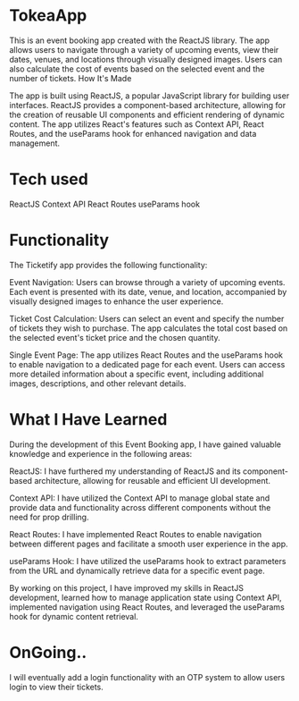 # TokeaApp

This is an event booking app created with the ReactJS library. The app allows users to navigate through a variety of upcoming events, view their dates, venues, and locations through visually designed images. Users can also calculate the cost of events based on the selected event and the number of tickets.
How It's Made

The app is built using ReactJS, a popular JavaScript library for building user interfaces. ReactJS provides a component-based architecture, allowing for the creation of reusable UI components and efficient rendering of dynamic content. The app utilizes React's features such as Context API, React Routes, and the useParams hook for enhanced navigation and data management.

# Tech used

ReactJS
Context API
React Routes
useParams hook

# Functionality

The Ticketify app provides the following functionality:

Event Navigation: Users can browse through a variety of upcoming events. Each event is presented with its date, venue, and location, accompanied by visually designed images to enhance the user experience.

Ticket Cost Calculation: Users can select an event and specify the number of tickets they wish to purchase. The app calculates the total cost based on the selected event's ticket price and the chosen quantity.

Single Event Page: The app utilizes React Routes and the useParams hook to enable navigation to a dedicated page for each event. Users can access more detailed information about a specific event, including additional images, descriptions, and other relevant details.

# What I Have Learned

During the development of this Event Booking app, I have gained valuable knowledge and experience in the following areas:

ReactJS: I have furthered my understanding of ReactJS and its component-based architecture, allowing for reusable and efficient UI development.

Context API: I have utilized the Context API to manage global state and provide data and functionality across different components without the need for prop drilling.

React Routes: I have implemented React Routes to enable navigation between different pages and facilitate a smooth user experience in the app.

useParams Hook: I have utilized the useParams hook to extract parameters from the URL and dynamically retrieve data for a specific event page.

By working on this project, I have improved my skills in ReactJS development, learned how to manage application state using Context API, implemented navigation using React Routes, and leveraged the useParams hook for dynamic content retrieval.

# OnGoing..
I will eventually add a login functionality with an OTP system to allow users login to view their tickets.
